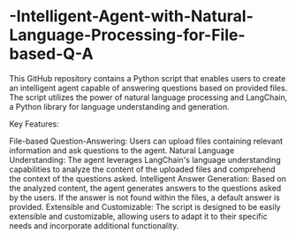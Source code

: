 # -Intelligent-Agent-with-Natural-Language-Processing-for-File-based-Q-A
This GitHub repository contains a Python script that enables users to create an intelligent agent capable of answering questions based on provided files. The script utilizes the power of natural language processing and LangChain, a Python library for language understanding and generation.

Key Features:

File-based Question-Answering: Users can upload files containing relevant information and ask questions to the agent.
Natural Language Understanding: The agent leverages LangChain's language understanding capabilities to analyze the content of the uploaded files and comprehend the context of the questions asked.
Intelligent Answer Generation: Based on the analyzed content, the agent generates answers to the questions asked by the users. If the answer is not found within the files, a default answer is provided.
Extensible and Customizable: The script is designed to be easily extensible and customizable, allowing users to adapt it to their specific needs and incorporate additional functionality.
